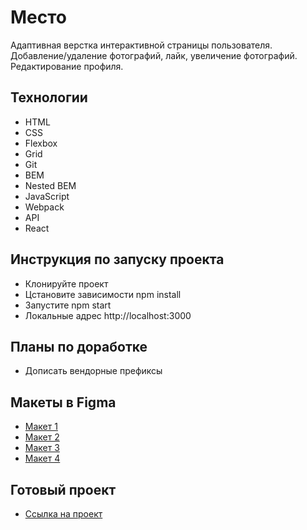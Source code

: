 # Место

Адаптивная верстка интерактивной страницы пользователя. Добавление/удаление фотографий, лайк, увеличение фотографий.
Редактирование профиля.

## Технологии

* HTML
* CSS
* Flexbox
* Grid
* Git
* BEM
* Nested BEM
* JavaScript
* Webpack
* API
* React

## Инструкция по запуску проекта

* Клонируйте проект
* Цстановите зависимости npm install
* Запустите npm start
* Локальные адрес http://localhost:3000

## Планы по доработке

* Дописать вендорные префиксы

## Макеты в Figma

* [Макет 1](https://www.figma.com/file/2cn9N9jSkmxD84oJik7xL7/JavaScript.-Sprint-4?node-id=0%3A1&t=lHg0m3xllVPT5V0X-0)
* [Макет 2](https://www.figma.com/file/bjyvbKKJN2naO0ucURl2Z0/JavaScript.-Sprint-5?node-id=0%3A1&t=etZ7VpQDS0PTDBNf-0)
* [Макет 3](https://www.figma.com/file/kRVLKwYG3d1HGLvh7JFWRT/JavaScript.-Sprint-6?node-id=0%3A1&t=rn1d7O8X9EVhkZmb-0)
* [Макет 4](https://www.figma.com/file/PSdQFRHoxXJFs2FH8IXViF/JavaScript.-Sprint-9?node-id=0%3A1&t=gJwfzyrfry2D0zXj-0)

## Готовый проект

* [Ссылка на проект](https://artandreeva.github.io/react-mesto-auth/)
